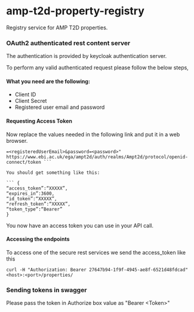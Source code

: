 # amp-t2d-property-registry
Registry service for AMP T2D properties.
 
 ### OAuth2 authenticated rest content server
 
 The authentication is provided by keycloak authentication server.
 
 To perform any valid authenticated request please follow the below steps,
 
 #### What you need are the following:
 
 * Client ID
 * Client Secret
 * Registered user email and password
 
 #### Requesting Access Token
   Now replace the values needed in the following link and put it in a web browser.
  
  ``` curl --data "grant_type=password&client_id=<clent_id>&client_secret=<client_secret>&username
  =<registeredUserEmail>&password=<password>" https://www.ebi.ac.uk/ega/ampt2d/auth/realms/Ampt2d/protocol/openid-connect/token ```
 
 You should get something like this:
 
 ``` {  
 “access_token”:“XXXXX”,
 “expires_in”:3600,
 “id_token”:“XXXXX”,
 “refresh_token”:“XXXXX”,
 “token_type”:“Bearer”
 } 
 ``` 
 
 You now have an access token you can use in your API call.
 
 #### Accessing the endpoints
   To access one of the secure rest services we send the access_token like this
 
 ```
 curl -H "Authorization: Bearer 27647b94-1f9f-4945-ae8f-6521d48fdcad" <host>:<port>/properties/
 ```
 
### Sending tokens in swagger
 Please pass the token in Authorize box value as "Bearer \<Token>"